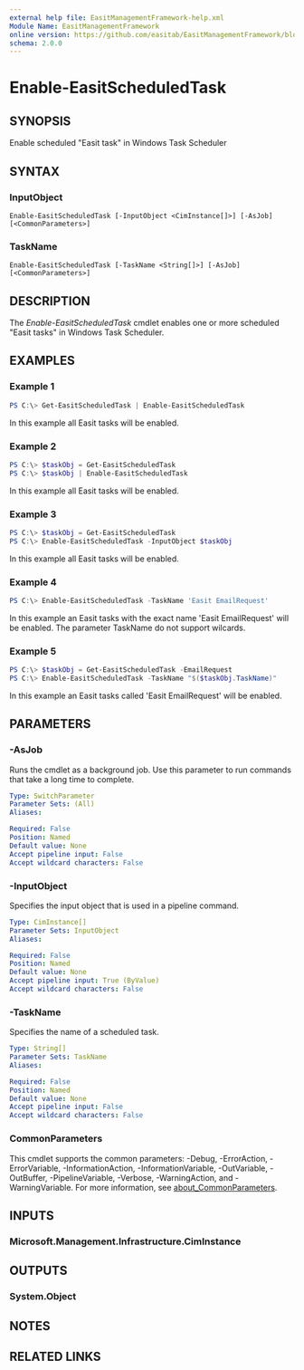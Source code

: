 ```yaml
---
external help file: EasitManagementFramework-help.xml
Module Name: EasitManagementFramework
online version: https://github.com/easitab/EasitManagementFramework/blob/development/docs/Enable-EasitScheduledTask.md
schema: 2.0.0
---
```


# Enable-EasitScheduledTask

## SYNOPSIS
Enable scheduled "Easit task" in Windows Task Scheduler

## SYNTAX

### InputObject
```
Enable-EasitScheduledTask [-InputObject <CimInstance[]>] [-AsJob] [<CommonParameters>]
```

### TaskName
```
Enable-EasitScheduledTask [-TaskName <String[]>] [-AsJob] [<CommonParameters>]
```

## DESCRIPTION
The *Enable-EasitScheduledTask* cmdlet enables one or more scheduled "Easit tasks" in Windows Task Scheduler.

## EXAMPLES

### Example 1
```powershell
PS C:\> Get-EasitScheduledTask | Enable-EasitScheduledTask
```

In this example all Easit tasks will be enabled.

### Example 2
```powershell
PS C:\> $taskObj = Get-EasitScheduledTask
PS C:\> $taskObj | Enable-EasitScheduledTask
```

In this example all Easit tasks will be enabled.

### Example 3
```powershell
PS C:\> $taskObj = Get-EasitScheduledTask
PS C:\> Enable-EasitScheduledTask -InputObject $taskObj
```

In this example all Easit tasks will be enabled.

### Example 4
```powershell
PS C:\> Enable-EasitScheduledTask -TaskName 'Easit EmailRequest'
```

In this example an Easit tasks with the exact name 'Easit EmailRequest' will be enabled. The parameter TaskName do not support wilcards.

### Example 5
```powershell
PS C:\> $taskObj = Get-EasitScheduledTask -EmailRequest
PS C:\> Enable-EasitScheduledTask -TaskName "$($taskObj.TaskName)"
```

In this example an Easit tasks called 'Easit EmailRequest' will be enabled.

## PARAMETERS

### -AsJob
Runs the cmdlet as a background job. Use this parameter to run commands that take a long time to complete.

```yaml
Type: SwitchParameter
Parameter Sets: (All)
Aliases:

Required: False
Position: Named
Default value: None
Accept pipeline input: False
Accept wildcard characters: False
```

### -InputObject
Specifies the input object that is used in a pipeline command.

```yaml
Type: CimInstance[]
Parameter Sets: InputObject
Aliases:

Required: False
Position: Named
Default value: None
Accept pipeline input: True (ByValue)
Accept wildcard characters: False
```

### -TaskName
Specifies the name of a scheduled task.

```yaml
Type: String[]
Parameter Sets: TaskName
Aliases:

Required: False
Position: Named
Default value: None
Accept pipeline input: False
Accept wildcard characters: False
```

### CommonParameters
This cmdlet supports the common parameters: -Debug, -ErrorAction, -ErrorVariable, -InformationAction, -InformationVariable, -OutVariable, -OutBuffer, -PipelineVariable, -Verbose, -WarningAction, and -WarningVariable. For more information, see [about_CommonParameters](http://go.microsoft.com/fwlink/?LinkID=113216).

## INPUTS

### Microsoft.Management.Infrastructure.CimInstance

## OUTPUTS

### System.Object
## NOTES

## RELATED LINKS

